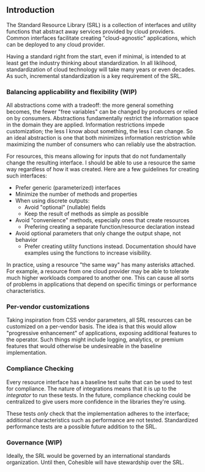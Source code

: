 ## Introduction

The Standard Resource Library (SRL) is a collection of interfaces and utility functions that abstract away services provided by cloud providers. Common interfaces facilitate creating "cloud-agnostic" applications, which can be deployed to any cloud provider.

Having a standard right from the start, even if minimal, is intended to at least get the industry thinking about standardization. In all liklihood, standardization of cloud technology will take many years or even decades. As such, incremental standardization is a key requirement of the SRL.


### Balancing applicability and flexibility (WIP)

All abstractions come with a tradeoff: the more general something becomes, the fewer "free variables" can be changed by producers or relied on by consumers. Abstractions fundamentally restrict the information space in the domain they are applied. Information restrictions impede customization; the less I know about something, the less I can change. So an ideal abstraction is one that both minimizes information restriction while maximizing the number of consumers who can reliably use the abstraction.

For resources, this means allowing for inputs that do not fundamentally change the resulting interface. I should be able to use a resource the same way regardless of how it was created. Here are a few guidelines for creating such interfaces:

* Prefer generic (parameterized) interfaces
* Minimize the number of methods and properties
* When using discrete outputs:
    * Avoid "optional" (nullable) fields 
    * Keep the result of methods as simple as possible
* Avoid "convenience" methods, especially ones that create resources
    * Prefering creating a separate function/resource declaration instead
* Avoid optional parameters that only change the output shape, not behavior
    * Prefer creating utility functions instead. Documentation should have examples using the functions to increase visibility.


In practice, using a resource "the same way" has many asterisks attached. For example, a resource from one cloud provider may be able to tolerate much higher workloads compared to another one. This can cause all sorts of problems in applications that depend on specific timings or performance characteristics. 


### Per-vendor customizations
Taking inspiration from CSS vendor parameters, all SRL resources can be customized on a per-vendor basis. The idea is that this would allow "progressive enhancement" of applications, exposing additional features to the operator. Such things might include logging, analytics, or premium features that would otherwise be undesireable in the baseline implementation.


### Compliance Checking
Every resource interface has a baseline test suite that can be used to test for compliance. The nature of integrations means that it is up to the _integrator_ to run these tests. In the future, compliance checking could be centralized to give users more confidence in the libraries they're using.

These tests _only_ check that the implementation adheres to the interface; additional characteristics such as performance are not tested. Standardized performance tests are a possible future addition to the SRL.


### Governance (WIP)
Ideally, the SRL would be governed by an international standards organization. Until then, Cohesible will have stewardship over the SRL.